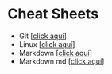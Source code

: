 # Cheat Sheets

* Git [[click aquí](https://github.com/mglacayo07/cheatsheets/blob/main/Git-Cheatsheet.pdf)]
* Linux [[click aquí](https://github.com/mglacayo07/cheatsheets/blob/main/Linux-Cheatsheet.pdf)]
* Markdown [[click aquí](https://github.com/mglacayo07/cheatsheets/blob/main/Markdown-Cheatsheet.pdf)]
* Markdown md [[click aquí](https://github.com/mglacayo07/cheatsheets/blob/main/markdown-cheat-sheet.md)]
